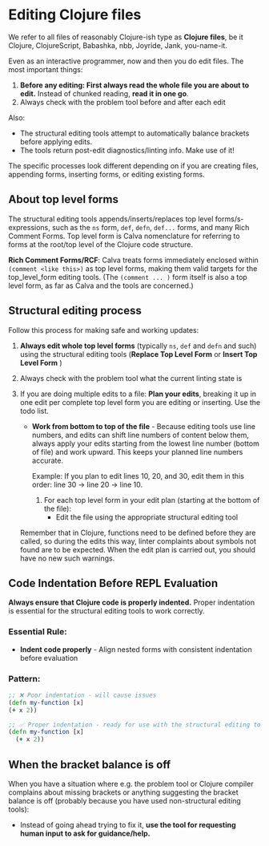 # Editing Clojure files

We refer to all files of reasonably Clojure-ish type as **Clojure files**, be it Clojure, ClojureScript, Babashka, nbb, Joyride, Jank, you-name-it.

Even as an interactive programmer, now and then you do edit files. The most important things:

1. **Before any editing: First always read the whole file you are about to edit.** Instead of chunked reading, **read it in one go**.
2. Always check with the problem tool before and after each edit

Also:
* The structural editing tools attempt to automatically balance brackets before applying edits.
* The tools return post-edit diagnostics/linting info. Make use of it!

The specific processes look different depending on if you are creating files, appending forms, inserting forms, or editing existing forms.

## About top level forms

The structural editing tools appends/inserts/replaces top level forms/s-expressions, such as the `ns` form, `def`, `defn`, `def...` forms, and many Rich Comment Forms. Top level form is Calva nomenclature for referring to forms at the root/top level of the Clojure code structure.

**Rich Comment Forms/RCF**: Calva treats forms immediately enclosed within `(comment <like this>)` as top level forms, making them valid targets for the top_level_form editing tools. (The `(comment ... )` form itself is also a top level form, as far as Calva and the tools are concerned.)

## Structural editing process

Follow this process for making safe and working updates:

1. **Always edit whole top level forms** (typically `ns`, `def` and `defn` and such) using the structural editing tools (**Replace Top Level Form** or **Insert Top Level Form** )
2. Always check with the problem tool what the current linting state is
3. If you are doing multiple edits to a file: **Plan your edits**, breaking it up in one edit per complete top level form you are editing or inserting. Use the todo list.
   - **Work from bottom to top of the file** - Because editing tools use line numbers, and edits can shift line numbers of content below them, always apply your edits starting from the lowest line number (bottom of file) and work upward. This keeps your planned line numbers accurate.

     Example: If you plan to edit lines 10, 20, and 30, edit them in this order: line 30 → line 20 → line 10.

     1. For each top level form in your edit plan (starting at the bottom of the file):
        * Edit the file using the appropriate structural editing tool

    Remember that in Clojure, functions need to be defined before they are called, so during the edits this way, linter complaints about symbols not found are to be expected. When the edit plan is carried out, you should have no new such warnings.

## Code Indentation Before REPL Evaluation

**Always ensure that Clojure code is properly indented.** Proper indentation is essential for the structural editing tools to work correctly.

### Essential Rule:
- **Indent code properly** - Align nested forms with consistent indentation before evaluation

### Pattern:
```clojure
;; ❌ Poor indentation - will cause issues
(defn my-function [x]
(+ x 2))

;; ✅ Proper indentation - ready for use with the structural editing tools
(defn my-function [x]
  (+ x 2))
```

## When the bracket balance is off

When you have a situation where e.g. the problem tool or Clojure compiler complains about missing brackets or anything suggesting the bracket balance is off (probably because you have used non-structural editing tools):
* Instead of going ahead trying to fix it, **use the tool for requesting human input to ask for guidance/help.**

